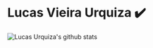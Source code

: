 # Lucas Vieira Urquiza :heavy_check_mark:

![Lucas Urquiza's github stats](https://github-readme-stats.vercel.app/api?username=lucasvurquiza&show_icons=true&theme=dark)
